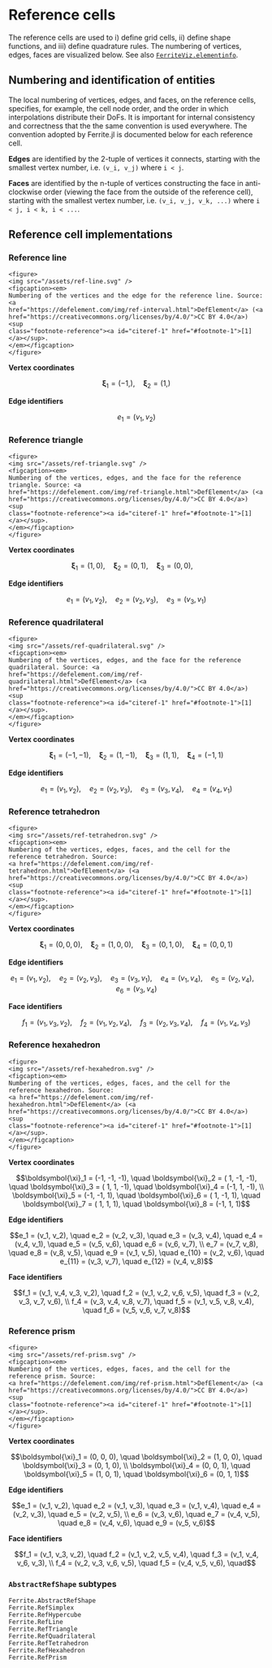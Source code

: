 # Reference cells

The reference cells are used to i) define grid cells, ii) define shape functions, and iii)
define quadrature rules. The numbering of vertices, edges, faces are visualized below. See
also
[`FerriteViz.elementinfo`](https://ferrite-fem.github.io/FerriteViz.jl/dev/api/#FerriteViz.elementinfo).

## Numbering and identification of entities

The local numbering of vertices, edges, and faces, on the reference cells, specifies, for
example, the cell node order, and the order in which interpolations distribute their DoFs.
It is important for internal consistency and correctness that the the same convention is
used everywhere. The convention adopted by Ferrite.jl is documented below for each reference
cell.

**Edges** are identified by the 2-tuple of vertices it connects, starting with the smallest
vertex number, i.e. ``(v_i, v_j)`` where ``i < j``.

**Faces** are identified by the n-tuple of vertices constructing the face in anti-clockwise
order (viewing the face from the outside of the reference cell), starting with the smallest
vertex number, i.e. ``(v_i, v_j, v_k, ...)`` where ``i < j, i < k, i < ...``.

## Reference cell implementations

### Reference line

```@raw html
<figure>
<img src="/assets/ref-line.svg" />
<figcaption><em>
Numbering of the vertices and the edge for the reference line. Source: <a
href="https://defelement.com/img/ref-interval.html">DefElement</a> (<a
href="https://creativecommons.org/licenses/by/4.0/">CC BY 4.0</a>) <sup
class="footnote-reference"><a id="citeref-1" href="#footnote-1">[1]</a></sup>.
</em></figcaption>
</figure>
```

**Vertex coordinates**
```math
\boldsymbol{\xi}_1 = (-1, ), \quad
\boldsymbol{\xi}_2 = ( 1, )
```

**Edge identifiers**
```math
e_1 = (v_1, v_2)
```

### Reference triangle

```@raw html
<figure>
<img src="/assets/ref-triangle.svg" />
<figcaption><em>
Numbering of the vertices, edges, and the face for the reference triangle. Source: <a
href="https://defelement.com/img/ref-triangle.html">DefElement</a> (<a
href="https://creativecommons.org/licenses/by/4.0/">CC BY 4.0</a>) <sup
class="footnote-reference"><a id="citeref-1" href="#footnote-1">[1]</a></sup>.
</em></figcaption>
</figure>
```

**Vertex coordinates**
```math
\boldsymbol{\xi}_1 = (1, 0), \quad
\boldsymbol{\xi}_2 = (0, 1), \quad
\boldsymbol{\xi}_3 = (0, 0), \quad
```

**Edge identifiers**
```math
e_1 = (v_1, v_2), \quad
e_2 = (v_2, v_3), \quad
e_3 = (v_3, v_1)
```

### Reference quadrilateral

```@raw html
<figure>
<img src="/assets/ref-quadrilateral.svg" />
<figcaption><em>
Numbering of the vertices, edges, and the face for the reference quadrilateral. Source: <a
href="https://defelement.com/img/ref-quadrilateral.html">DefElement</a> (<a
href="https://creativecommons.org/licenses/by/4.0/">CC BY 4.0</a>) <sup
class="footnote-reference"><a id="citeref-1" href="#footnote-1">[1]</a></sup>.
</em></figcaption>
</figure>
```

**Vertex coordinates**
```math
\boldsymbol{\xi}_1 = (-1, -1), \quad
\boldsymbol{\xi}_2 = ( 1, -1), \quad
\boldsymbol{\xi}_3 = ( 1,  1), \quad
\boldsymbol{\xi}_4 = (-1,  1)
```

**Edge identifiers**
```math
e_1 = (v_1, v_2), \quad
e_2 = (v_2, v_3), \quad
e_3 = (v_3, v_4), \quad
e_4 = (v_4, v_1)
```

### Reference tetrahedron

```@raw html
<figure>
<img src="/assets/ref-tetrahedron.svg" />
<figcaption><em>
Numbering of the vertices, edges, faces, and the cell for the reference tetrahedron. Source:
<a href="https://defelement.com/img/ref-tetrahedron.html">DefElement</a> (<a
href="https://creativecommons.org/licenses/by/4.0/">CC BY 4.0</a>) <sup
class="footnote-reference"><a id="citeref-1" href="#footnote-1">[1]</a></sup>.
</em></figcaption>
</figure>
```

**Vertex coordinates**
```math
\boldsymbol{\xi}_1 = (0, 0, 0), \quad
\boldsymbol{\xi}_2 = (1, 0, 0), \quad
\boldsymbol{\xi}_3 = (0, 1, 0), \quad
\boldsymbol{\xi}_4 = (0, 0, 1)
```

**Edge identifiers**
```math
e_1 = (v_1, v_2), \quad
e_2 = (v_2, v_3), \quad
e_3 = (v_3, v_1), \quad
e_4 = (v_1, v_4), \quad
e_5 = (v_2, v_4), \quad
e_6 = (v_3, v_4)
```

**Face identifiers**
```math
f_1 = (v_1, v_3, v_2), \quad
f_2 = (v_1, v_2, v_4), \quad
f_3 = (v_2, v_3, v_4), \quad
f_4 = (v_1, v_4, v_3)
```

### Reference hexahedron

```@raw html
<figure>
<img src="/assets/ref-hexahedron.svg" />
<figcaption><em>
Numbering of the vertices, edges, faces, and the cell for the reference hexahedron. Source:
<a href="https://defelement.com/img/ref-hexahedron.html">DefElement</a> (<a
href="https://creativecommons.org/licenses/by/4.0/">CC BY 4.0</a>) <sup
class="footnote-reference"><a id="citeref-1" href="#footnote-1">[1]</a></sup>.
</em></figcaption>
</figure>
```

**Vertex coordinates**
```math
\boldsymbol{\xi}_1 = (-1, -1, -1), \quad
\boldsymbol{\xi}_2 = ( 1, -1, -1), \quad
\boldsymbol{\xi}_3 = ( 1,  1, -1), \quad
\boldsymbol{\xi}_4 = (-1,  1, -1), \\
\boldsymbol{\xi}_5 = (-1, -1,  1), \quad
\boldsymbol{\xi}_6 = ( 1, -1,  1), \quad
\boldsymbol{\xi}_7 = ( 1,  1,  1), \quad
\boldsymbol{\xi}_8 = (-1,  1,  1)
```

**Edge identifiers**
```math
e_1 = (v_1, v_2), \quad
e_2 = (v_2, v_3), \quad
e_3 = (v_3, v_4), \quad
e_4 = (v_4, v_1), \quad
e_5 = (v_5, v_6), \quad
e_6 = (v_6, v_7), \\
e_7 = (v_7, v_8), \quad
e_8 = (v_8, v_5), \quad
e_9 = (v_1, v_5), \quad
e_{10} = (v_2, v_6), \quad
e_{11} = (v_3, v_7), \quad
e_{12} = (v_4, v_8)
```

**Face identifiers**
```math
f_1 = (v_1, v_4, v_3, v_2), \quad
f_2 = (v_1, v_2, v_6, v_5), \quad
f_3 = (v_2, v_3, v_7, v_6), \\
f_4 = (v_3, v_4, v_8, v_7), \quad
f_5 = (v_1, v_5, v_8, v_4), \quad
f_6 = (v_5, v_6, v_7, v_8)
```

### Reference prism

```@raw html
<figure>
<img src="/assets/ref-prism.svg" />
<figcaption><em>
Numbering of the vertices, edges, faces, and the cell for the reference prism. Source:
<a href="https://defelement.com/img/ref-prism.html">DefElement</a> (<a
href="https://creativecommons.org/licenses/by/4.0/">CC BY 4.0</a>) <sup
class="footnote-reference"><a id="citeref-1" href="#footnote-1">[1]</a></sup>.
</em></figcaption>
</figure>
```

**Vertex coordinates**
```math
\boldsymbol{\xi}_1 = (0, 0, 0), \quad
\boldsymbol{\xi}_2 = (1, 0, 0), \quad
\boldsymbol{\xi}_3 = (0, 1, 0), \\
\boldsymbol{\xi}_4 = (0, 0, 1), \quad
\boldsymbol{\xi}_5 = (1, 0, 1), \quad
\boldsymbol{\xi}_6 = (0, 1, 1)
```

**Edge identifiers**
```math
e_1 = (v_1, v_2), \quad
e_2 = (v_1, v_3), \quad
e_3 = (v_1, v_4), \quad
e_4 = (v_2, v_3), \quad
e_5 = (v_2, v_5), \\
e_6 = (v_3, v_6), \quad
e_7 = (v_4, v_5), \quad
e_8 = (v_4, v_6), \quad
e_9 = (v_5, v_6)
```

**Face identifiers**
```math
f_1 = (v_1, v_3, v_2), \quad
f_2 = (v_1, v_2, v_5, v_4), \quad
f_3 = (v_1, v_4, v_6, v_3), \\
f_4 = (v_2, v_3, v_6, v_5), \quad
f_5 = (v_4, v_5, v_6), \quad
```

### `AbstractRefShape` subtypes

```@docs
Ferrite.AbstractRefShape
Ferrite.RefSimplex
Ferrite.RefHypercube
Ferrite.RefLine
Ferrite.RefTriangle
Ferrite.RefQuadrilateral
Ferrite.RefTetrahedron
Ferrite.RefHexahedron
Ferrite.RefPrism
```

[^1]: All figures from [DefElement](https://defelement.com/) are used under
      [CC BY 4.0](https://creativecommons.org/licenses/by/4.0/). The figures are modified to
      follow Ferrite.jl numbering, to use (``\xi_1``, ``\xi_2``, ``\xi_3``) for the
      coordinate axes, and to use julia logo colors.
